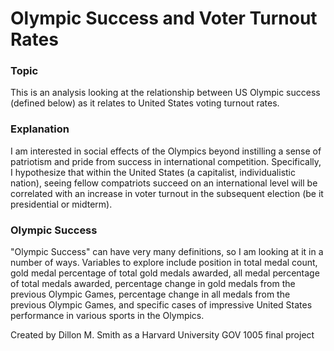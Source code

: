 # Olympic Success and Voter Turnout Rates
### Topic
This is an analysis looking at the relationship between US Olympic success (defined below) as it relates to United States voting turnout rates.
### Explanation
I am interested in social effects of the Olympics beyond instilling a sense of patriotism and pride from success in international competition. Specifically, I hypothesize that within the United States (a capitalist, individualistic nation), seeing fellow compatriots succeed on an international level will be correlated with an increase in voter turnout in the subsequent election (be it presidential or midterm).
### Olympic Success
"Olympic Success" can have very many definitions, so I am looking at it in a number of ways. Variables to explore include position in total medal count, gold medal percentage of total gold medals awarded, all medal percentage of total medals awarded, percentage change in gold medals from the previous Olympic Games, percentage change in all medals from the previous Olympic Games, and specific cases of impressive United States performance in various sports in the Olympics.

Created by Dillon M. Smith as a Harvard University GOV 1005 final project
